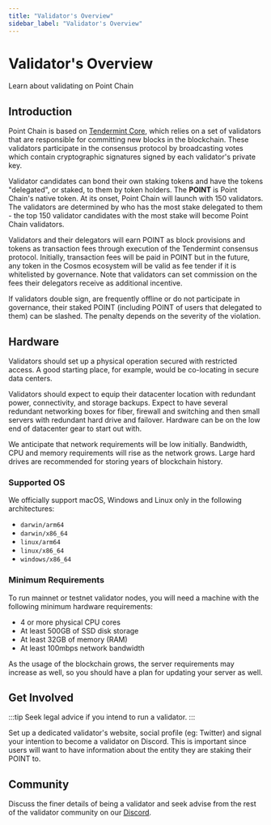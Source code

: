 ```yaml
---
title: "Validator's Overview"
sidebar_label: "Validator's Overview"
---
```

# Validator's Overview

Learn about validating on Point Chain

## Introduction

Point Chain is based on [Tendermint Core](https://github.com/tendermint/tendermint/blob/master/docs/introduction/what-is-tendermint.md), which relies on a set of validators that are responsible for committing new blocks in the blockchain. These validators participate in the consensus protocol by broadcasting votes which contain cryptographic signatures signed by each validator's private key.

Validator candidates can bond their own staking tokens and have the tokens "delegated", or staked, to them by token holders. The **POINT** is Point Chain's native token. At its onset, Point Chain will launch with 150 validators. The validators are determined by who has the most stake delegated to them - the top 150 validator candidates with the most stake will become Point Chain validators.

Validators and their delegators will earn POINT as block provisions and tokens as transaction fees through execution of the Tendermint consensus protocol. Initially, transaction fees will be paid in POINT but in the future, any token in the Cosmos ecosystem will be valid as fee tender if it is whitelisted by governance. Note that validators can set commission on the fees their delegators receive as additional incentive.

If validators double sign, are frequently offline or do not participate in governance, their staked POINT (including POINT of users that delegated to them) can be slashed. The penalty depends on the severity of the violation.

## Hardware

Validators should set up a physical operation secured with restricted access. A good starting place, for example, would be co-locating in secure data centers.

Validators should expect to equip their datacenter location with redundant power, connectivity, and storage backups. Expect to have several redundant networking boxes for fiber, firewall and switching and then small servers with redundant hard drive and failover. Hardware can be on the low end of datacenter gear to start out with.

We anticipate that network requirements will be low initially. Bandwidth, CPU and memory requirements will rise as the network grows. Large hard drives are recommended for storing years of blockchain history.

### Supported OS

We officially support macOS, Windows and Linux only in the following architectures:

* `darwin/arm64`
* `darwin/x86_64`
* `linux/arm64`
* `linux/x86_64`
* `windows/x86_64`

### Minimum Requirements

To run mainnet or testnet validator nodes, you will need a machine with the following minimum hardware requirements:

* 4 or more physical CPU cores
* At least 500GB of SSD disk storage
* At least 32GB of memory (RAM)
* At least 100mbps network bandwidth

As the usage of the blockchain grows, the server requirements may increase as well, so you should have a plan for updating your server as well.

## Get Involved

:::tip
Seek legal advice if you intend to run a validator.
:::

Set up a dedicated validator's website, social profile (eg: Twitter) and signal your intention to become a validator on Discord. This is important since users will want to have information about the entity they are staking their POINT to.

## Community

Discuss the finer details of being a validator and seek advise from the rest of the validator community on our [Discord](https://discord.com/invite/DkH6zxCXWz).
